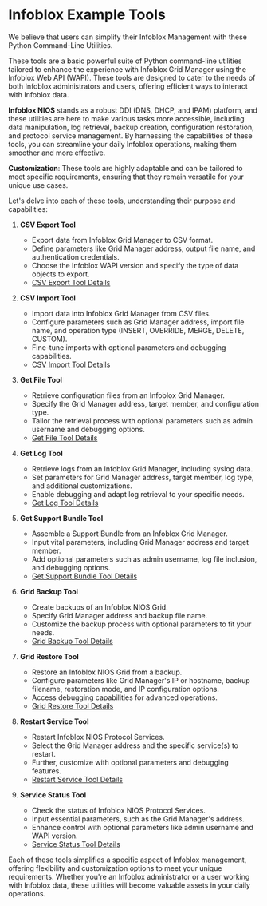 # Infoblox Example Tools

We believe that users can simplify their Infoblox Management with these Python Command-Line Utilities.

These tools are a basic powerful suite of Python command-line utilities tailored to enhance the experience with Infoblox
Grid Manager using the Infoblox Web API (WAPI). These tools are designed to cater to the needs of both Infoblox
administrators and users, offering efficient ways to interact with Infoblox data.

**Infoblox NIOS** stands as a robust DDI (DNS, DHCP, and IPAM) platform, and these utilities are here to make various
tasks more accessible, including data manipulation, log retrieval, backup creation, configuration restoration, and
protocol service management. By harnessing the capabilities of these tools, you can streamline your daily Infoblox
operations, making them smoother and more effective.

**Customization**: These tools are highly adaptable and can be tailored to meet specific requirements, ensuring that
they remain versatile for your unique use cases.

Let's delve into each of these tools, understanding their purpose and capabilities:

1. **CSV Export Tool**
    - Export data from Infoblox Grid Manager to CSV format.
    - Define parameters like Grid Manager address, output file name, and authentication credentials.
    - Choose the Infoblox WAPI version and specify the type of data objects to export.
    - [CSV Export Tool Details](csvexport.md)

2. **CSV Import Tool**
    - Import data into Infoblox Grid Manager from CSV files.
    - Configure parameters such as Grid Manager address, import file name, and operation type (INSERT, OVERRIDE, MERGE,
      DELETE, CUSTOM).
    - Fine-tune imports with optional parameters and debugging capabilities.
    - [CSV Import Tool Details](csvimport.md)

3. **Get File Tool**
    - Retrieve configuration files from an Infoblox Grid Manager.
    - Specify the Grid Manager address, target member, and configuration type.
    - Tailor the retrieval process with optional parameters such as admin username and debugging options.
    - [Get File Tool Details](get_file.md)

4. **Get Log Tool**
    - Retrieve logs from an Infoblox Grid Manager, including syslog data.
    - Set parameters for Grid Manager address, target member, log type, and additional customizations.
    - Enable debugging and adapt log retrieval to your specific needs.
    - [Get Log Tool Details](get_log.md)

5. **Get Support Bundle Tool**
    - Assemble a Support Bundle from an Infoblox Grid Manager.
    - Input vital parameters, including Grid Manager address and target member.
    - Add optional parameters such as admin username, log file inclusion, and debugging options.
    - [Get Support Bundle Tool Details](get_supportbundle.md)

6. **Grid Backup Tool**
    - Create backups of an Infoblox NIOS Grid.
    - Specify Grid Manager address and backup file name.
    - Customize the backup process with optional parameters to fit your needs.
    - [Grid Backup Tool Details](grid_backup.md)

7. **Grid Restore Tool**
    - Restore an Infoblox NIOS Grid from a backup.
    - Configure parameters like Grid Manager's IP or hostname, backup filename, restoration mode, and IP configuration
      options.
    - Access debugging capabilities for advanced operations.
    - [Grid Restore Tool Details](grid_restore.md)

8. **Restart Service Tool**
    - Restart Infoblox NIOS Protocol Services.
    - Select the Grid Manager address and the specific service(s) to restart.
    - Further, customize with optional parameters and debugging features.
    - [Restart Service Tool Details](restart_service.md)

9. **Service Status Tool**
    - Check the status of Infoblox NIOS Protocol Services.
    - Input essential parameters, such as the Grid Manager's address.
    - Enhance control with optional parameters like admin username and WAPI version.
    - [Service Status Tool Details](restart_status.md)

Each of these tools simplifies a specific aspect of Infoblox management, offering flexibility and customization options
to meet your unique requirements. Whether you're an Infoblox administrator or a user working with Infoblox data, these
utilities will become valuable assets in your daily operations.
